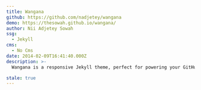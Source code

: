 ```yaml
---
title: Wangana
github: https://github.com/nadjetey/wangana
demo: https://thesowah.github.io/wangana/
author: Nii Adjetey Sowah
ssg:
  - Jekyll
cms:
  - No Cms
date: 2014-02-09T16:41:40.000Z
description: >-
  Wangana is a responsive Jekyll theme, perfect for powering your GitHub hosted blog.

stale: true
---
```


